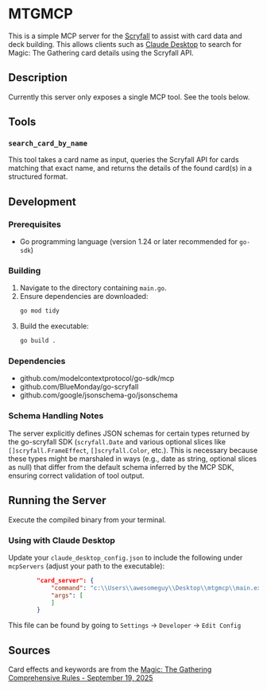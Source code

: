 # MTGMCP

This is a simple MCP server for the [Scryfall](https://scryfall.com/docs/api) to assist with card data and deck building.  This allows clients such as [Claude Desktop](https://claude.com) to search for Magic: The Gathering card details using the Scryfall API.

## Description

Currently this server only exposes a single MCP tool.  See the tools below.

## Tools

### `search_card_by_name`
This tool takes a card name as input, queries the Scryfall API for cards matching that exact name, and returns the details of the found card(s) in a structured format.

## Development
### Prerequisites

* Go programming language (version 1.24 or later recommended for `go-sdk`)

### Building

1.  Navigate to the directory containing `main.go`.
2.  Ensure dependencies are downloaded:
    ```bash
    go mod tidy
    ```
3.  Build the executable:
    ```bash
    go build .
    ```


### Dependencies
- github.com/modelcontextprotocol/go-sdk/mcp
- github.com/BlueMonday/go-scryfall
- github.com/google/jsonschema-go/jsonschema

### Schema Handling Notes
The server explicitly defines JSON schemas for certain types returned by the go-scryfall SDK (`scryfall.Date` and various optional slices like `[]scryfall.FrameEffect`, `[]scryfall.Color`, etc.). This is necessary because these types might be marshaled in ways (e.g., date as string, optional slices as null) that differ from the default schema inferred by the MCP SDK, ensuring correct validation of tool output.

## Running the Server

Execute the compiled binary from your terminal.

### Using with Claude Desktop

Update your `claude_desktop_config.json` to include the following under `mcpServers` (adjust your path to the executable):
```json
        "card_server": {
            "command": "c:\\Users\\awesomeguy\\Desktop\\mtgmcp\\main.exe",
            "args": [
            ]
        }
```

This file can be found by going to `Settings` -> `Developer` -> `Edit Config`

## Sources

Card effects and keywords are from the [Magic: The Gathering Comprehensive Rules - September 19, 2025](./MagicCompRules%2020250919.pdf)